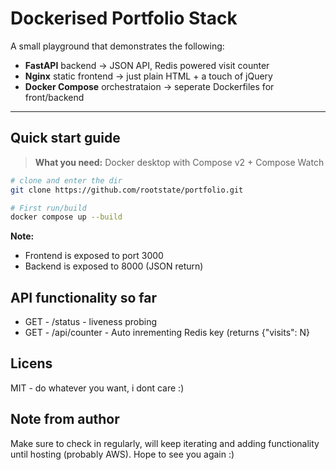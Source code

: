 # Dockerised Portfolio Stack
A small playground that demonstrates the following:
* **FastAPI** backend -> JSON API, Redis powered visit counter
* **Nginx** static frontend -> just plain HTML + a touch of jQuery
* **Docker Compose** orchestrataion -> seperate Dockerfiles for front/backend

---
## Quick start guide
> **What you need:** Docker desktop with Compose v2 + Compose Watch

```bash
# clone and enter the dir
git clone https://github.com/rootstate/portfolio.git

# First run/build
docker compose up --build
```
**Note:**
* Frontend is exposed to port 3000
* Backend is exposed to 8000 (JSON return)

## API functionality so far
* GET - /status - liveness probing
* GET - /api/counter - Auto inrementing Redis key (returns {"visits": N}

## Licens
MIT - do whatever you want, i dont care :)

## Note from author
Make sure to check in regularly, will keep iterating and adding functionality until hosting (probably AWS). Hope to see you again :)

